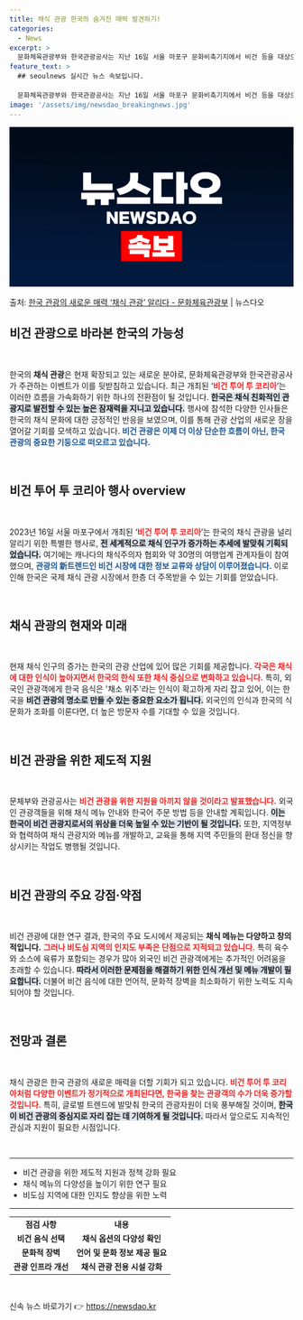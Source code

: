 ```yaml
---
title: 채식 관광 한국의 숨겨진 매력 발견하기!
categories:
  - News
excerpt: >
  문화체육관광부와 한국관광공사는 지난 16일 서울 마포구 문화비축기지에서 비건 등을 대상으로 한국 채식 관광 …
feature_text: >
  ## seoulnews 실시간 뉴스 속보입니다.

  문화체육관광부와 한국관광공사는 지난 16일 서울 마포구 문화비축기지에서 비건 등을 대상으로 한국 채식 관광 …
image: '/assets/img/newsdao_breakingnews.jpg'
---
```


![뉴스다오 속보](/assets/img/newsdao_breakingnews.jpg)

<p>출처: <a href="https://newsdao.kr/2596" rel="dofollow">한국 관광의 새로운 매력 ‘채식 관광’ 알리다 - 문화체육관광부</a> | 뉴스다오</p>

<h2 data-ke-size="size26">비건 관광으로 바라본 한국의 가능성</h2>

<p data-ke-size="size16">&nbsp;</p>

한국의 <b>채식 관광</b>은 현재 확장되고 있는 새로운 분야로, 문화체육관광부와 한국관광공사가 주관하는 이벤트가 이를 뒷받침하고 있습니다. 최근 개최된 ‘<b><span style="color: #ee2323;">비건 투어 투 코리아</span></b>’는 이러한 흐름을 가속화하기 위한 하나의 전환점이 될 것입니다. <b><span style="background-color: #21538527;">한국은 채식 친화적인 관광지로 발전할 수 있는 높은 잠재력을 지니고 있습니다.</span></b> 행사에 참석한 다양한 인사들은 한국의 채식 문화에 대한 긍정적인 반응을 보였으며, 이를 통해 관광 산업의 새로운 장을 열어갈 기회를 모색하고 있습니다. <b><span style="color: #1a5490;">비건 관광은 이제 더 이상 단순한 흐름이 아닌, 한국 관광의 중요한 기둥으로 떠오르고 있습니다.</span></b>

<p data-ke-size="size16">&nbsp;</p>

<h2 data-ke-size="size26">비건 투어 투 코리아 행사 overview</h2>

<p data-ke-size="size16">&nbsp;</p>

2023년 16일 서울 마포구에서 개최된 ‘<b><span style="color: #ee2323;">비건 투어 투 코리아</span></b>’는 한국의 채식 관광을 널리 알리기 위한 특별한 행사로, <b><span style="background-color: #21538527;">전 세계적으로 채식 인구가 증가하는 추세에 발맞춰 기획되었습니다.</span></b> 여기에는 캐나다의 채식주의자 협회와 약 30명의 여행업계 관계자들이 참여했으며, <b><span style="color: #1a5490;">관광의 新트렌드인 비건 시장에 대한 정보 교류와 상담이 이루어졌습니다.</span></b> 이로 인해 한국은 국제 채식 관광 시장에서 한층 더 주목받을 수 있는 기회를 얻았습니다.

<p data-ke-size="size16">&nbsp;</p>

<h2 data-ke-size="size26">채식 관광의 현재와 미래</h2>

<p data-ke-size="size16">&nbsp;</p>

현재 채식 인구의 증가는 한국의 관광 산업에 있어 많은 기회를 제공합니다. <b><span style="color: #ee2323;">각국은 채식에 대한 인식이 높아지면서 한국의 한식 또한 채식 중심으로 변화하고 있습니다.</span></b> 특히, 외국인 관광객에게 한국 음식은 '채소 위주'라는 인식이 확고하게 자리 잡고 있어, 이는 한국을 <b><span style="background-color: #21538527;">비건 관광의 명소로 만들 수 있는 중요한 요소가 됩니다.</span></b> 외국인의 인식과 한국의 식문화가 조화를 이룬다면, 더 높은 방문자 수를 기대할 수 있을 것입니다.

<p data-ke-size="size16">&nbsp;</p>

<h2 data-ke-size="size26">비건 관광을 위한 제도적 지원</h2>

<p data-ke-size="size16">&nbsp;</p>

문체부와 관광공사는 <b><span style="color: #ee2323;">비건 관광을 위한 지원을 아끼지 않을 것이라고 발표했습니다.</span></b> 외국인 관광객들을 위해 채식 메뉴 안내와 한국어 주문 방법 등을 안내할 계획입니다. <b><span style="background-color: #21538527;">이는 한국이 비건 관광지로서의 위상을 더욱 높일 수 있는 기반이 될 것입니다.</span></b> 또한, 지역정부와 협력하여 채식 관광지와 메뉴를 개발하고, 교육을 통해 지역 주민들의 환대 정신을 향상시키는 작업도 병행될 것입니다.

<p data-ke-size="size16">&nbsp;</p>

<h2 data-ke-size="size26">비건 관광의 주요 강점·약점</h2>

<p data-ke-size="size16">&nbsp;</p>

비건 관광에 대한 연구 결과, 한국의 주요 도시에서 제공되는 <b>채식 메뉴는 다양하고 창의적입니다.</b> <b><span style="color: #ee2323;">그러나 비도심 지역의 인지도 부족은 단점으로 지적되고 있습니다.</span></b> 특히 육수와 소스에 육류가 포함되는 경우가 많아 외국인 비건 관광객에게는 추가적인 어려움을 초래할 수 있습니다. <b><span style="background-color: #21538527;">따라서 이러한 문제점을 해결하기 위한 인식 개선 및 메뉴 개발이 필요합니다.</span></b> 더불어 비건 음식에 대한 언어적, 문화적 장벽을 최소화하기 위한 노력도 지속되어야 할 것입니다.

<p data-ke-size="size16">&nbsp;</p>

<h2 data-ke-size="size26">전망과 결론</h2>

<p data-ke-size="size16">&nbsp;</p>

채식 관광은 한국 관광의 새로운 매력을 더할 기회가 되고 있습니다. <b><span style="color: #ee2323;">비건 투어 투 코리아처럼 다양한 이벤트가 정기적으로 개최된다면, 한국을 찾는 관광객의 수가 더욱 증가할 것입니다.</span></b> 특히, 글로벌 트렌드에 발맞춰 한국의 관광자원이 더욱 풍부해질 것이며, <b><span style="background-color: #21538527;">한국이 비건 관광의 중심지로 자리 잡는 데 기여하게 될 것입니다.</span></b> 따라서 앞으로도 지속적인 관심과 지원이 필요한 시점입니다.

<p data-ke-size="size16">&nbsp;</p>

<hr />

<ul>
<li>비건 관광을 위한 제도적 지원과 정책 강화 필요</li>
<li>채식 메뉴의 다양성을 높이기 위한 연구 필요</li>
<li>비도심 지역에 대한 인지도 향상을 위한 노력</li>
</ul>

<hr />

<table style="width: 100%; border-collapse: collapse;">
<tr>
<td style="text-align: center; height: 17px;"><b>점검 사항</b></td>
<td style="text-align: center; height: 17px;"><b>내용</b></td>
</tr>
<tr>
<td style="text-align: center; height: 17px;"><b>비건 음식 선택</b></td>
<td style="text-align: center; height: 17px;"><b>채식 옵션의 다양성 확인</b></td>
</tr>
<tr>
<td style="text-align: center; height: 17px;"><b>문화적 장벽</b></td>
<td style="text-align: center; height: 17px;"><b>언어 및 문화 정보 제공 필요</b></td>
</tr>
<tr>
<td style="text-align: center; height: 17px;"><b>관광 인프라 개선</b></td>
<td style="text-align: center; height: 17px;"><b>채식 관광 전용 시설 강화</b></td>
</tr>
</table> 

<p data-ke-size="size16">&nbsp;</p> 

신속 뉴스 바로가기 👉 <a href="https://newsdao.kr" rel="dofollow">https://newsdao.kr</a>



